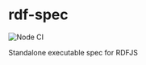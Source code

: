 # rdf-spec

![Node CI](https://github.com/polypoly-eu/rdf-spec/workflows/Node%20CI/badge.svg)

Standalone executable spec for RDFJS
